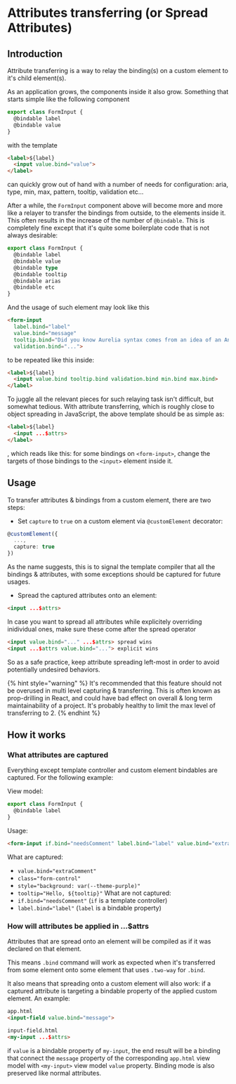 # Attributes transferring (or Spread Attributes)

## Introduction

Attribute transferring is a way to relay the binding(s) on a custom element to it's child element(s).

As an application grows, the components inside it also grow. Something that starts simple like the following component

```typescript
export class FormInput {
  @bindable label
  @bindable value
}
```

with the template

```html
<label>${label}
  <input value.bind="value">
</label>
```

can quickly grow out of hand with a number of needs for configuration: aria, type, min, max, pattern, tooltip, validation etc...

After a while, the `FormInput` component above will become more and more like a relayer to transfer the bindings from outside, to the elements inside it. This often results in the increase of the number of `@bindable`. This is completely fine except that it's quite some boilerplate code that is not always desirable:

```typescript
export class FormInput {
  @bindable label
  @bindable value
  @bindable type
  @bindable tooltip
  @bindable arias
  @bindable etc
}
```

And the usage of such element may look like this

```html
<form-input
  label.bind="label"
  value.bind="message"
  tooltip.bind="Did you know Aurelia syntax comes from an idea of an Angular community member? We greatly appreciate Angular and its community for this."
  validation.bind="...">
```

to be repeated like this inside:

```html
<label>${label}
  <input value.bind tooltip.bind validation.bind min.bind max.bind>
</label>
```

To juggle all the relevant pieces for such relaying task isn't difficult, but somewhat tedious. With attribute transferring, which is roughly close to object spreading in JavaScript, the above template should be as simple as:

```html
<label>${label}
  <input ...$attrs>
</label>
```

, which reads like this: for some bindings on `<form-input>`, change the targets of those bindings to the `<input>` element inside it.

## Usage

To transfer attributes & bindings from a custom element, there are two steps:

- Set `capture` to `true` on a custom element via `@customElement` decorator:

```typescript
@customElement({
  ...,
  capture: true
})
```

As the name suggests, this is to signal the template compiler that all the bindings & attributes, with some exceptions should be captured for future usages.

- Spread the captured attributes onto an element:

```html
<input ...$attrs>
```

In case you want to spread all attributes while explicitely overriding inidividual ones, make sure these come after the spread operator

```html
<input value.bind="..." ...$attrs> spread wins
<input ...$attrs value.bind="..."> explicit wins
```

So as a safe practice, keep attribute spreading left-most in order to avoid potentially undesired behaviors.

{% hint style="warning" %}
It's recommended that this feature should not be overused in multi level capturing & transferring. This is often known as prop-drilling in React, and could have bad effect on overall & long term maintainability of a project. It's probably healthy to limit the max level of transferring to 2.
{% endhint %}


## How it works

### What attributes are captured

Everything except template controller and custom element bindables are captured. For the following example:

View model:
```typescript
export class FormInput {
  @bindable label
}
```

Usage:
```html
<form-input if.bind="needsComment" label.bind="label" value.bind="extraComment" class="form-control" style="background: var(--theme-purple)" tooltip="Hello, ${tooltip}">
```

What are captured:
  - `value.bind="extraComment"`
  - `class="form-control"`
  - `style="background: var(--theme-purple)"`
  - `tooltip="Hello, ${tooltip}"`
What are not captured:
  - `if.bind="needsComment"` (`if` is a template controller)
  - `label.bind="label"` (`label` is a bindable property)

### How will attributes be applied in ...$attrs

Attributes that are spread onto an element will be compiled as if it was declared on that element.

This means `.bind` command will work as expected when it's transferred from some element onto some element that uses `.two-way` for `.bind`.

It also means that spreading onto a custom element will also work: if a captured attribute is targeting a bindable property of the applied custom element. An example:

```html
app.html
<input-field value.bind="message">

input-field.html
<my-input ...$attrs>
```

if `value` is a bindable property of `my-input`, the end result will be a binding that connect the `message` property of the corresponding `app.html` view model with `<my-input>` view model `value` property. Binding mode is also preserved like normal attributes.
